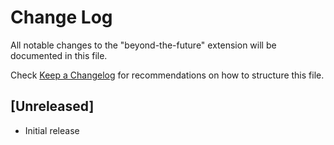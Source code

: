 # Change Log

All notable changes to the "beyond-the-future" extension will be documented in this file.

Check [Keep a Changelog](http://keepachangelog.com/) for recommendations on how to structure this file.

## [Unreleased]

- Initial release
